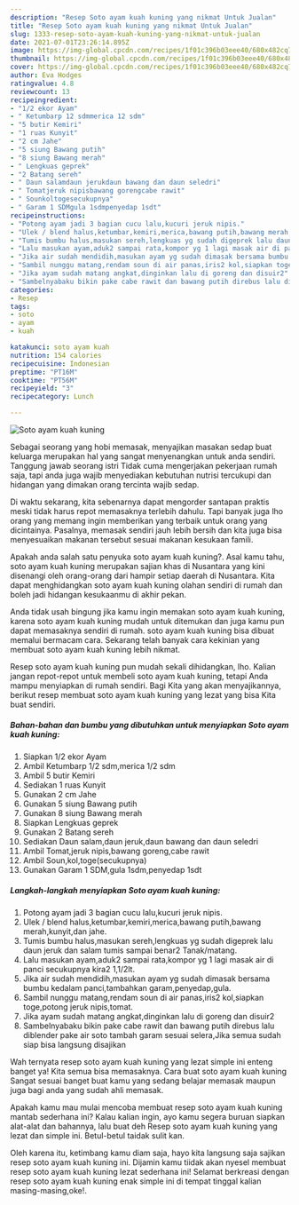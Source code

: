 ```yaml
---
description: "Resep Soto ayam kuah kuning yang nikmat Untuk Jualan"
title: "Resep Soto ayam kuah kuning yang nikmat Untuk Jualan"
slug: 1333-resep-soto-ayam-kuah-kuning-yang-nikmat-untuk-jualan
date: 2021-07-01T23:26:14.895Z
image: https://img-global.cpcdn.com/recipes/1f01c396b03eee40/680x482cq70/soto-ayam-kuah-kuning-foto-resep-utama.jpg
thumbnail: https://img-global.cpcdn.com/recipes/1f01c396b03eee40/680x482cq70/soto-ayam-kuah-kuning-foto-resep-utama.jpg
cover: https://img-global.cpcdn.com/recipes/1f01c396b03eee40/680x482cq70/soto-ayam-kuah-kuning-foto-resep-utama.jpg
author: Eva Hodges
ratingvalue: 4.8
reviewcount: 13
recipeingredient:
- "1/2 ekor Ayam"
- " Ketumbarp 12 sdmmerica 12 sdm"
- "5 butir Kemiri"
- "1 ruas Kunyit"
- "2 cm Jahe"
- "5 siung Bawang putih"
- "8 siung Bawang merah"
- " Lengkuas geprek"
- "2 Batang sereh"
- " Daun salamdaun jerukdaun bawang dan daun seledri"
- " Tomatjeruk nipisbawang gorengcabe rawit"
- " Sounkoltogesecukupnya"
- " Garam 1 SDMgula 1sdmpenyedap 1sdt"
recipeinstructions:
- "Potong ayam jadi 3 bagian cucu lalu,kucuri jeruk nipis."
- "Ulek / blend halus,ketumbar,kemiri,merica,bawang putih,bawang merah,kunyit,dan jahe."
- "Tumis bumbu halus,masukan sereh,lengkuas yg sudah digeprek lalu daun jeruk dan salam tumis sampai benar2 Tanak/matang."
- "Lalu masukan ayam,aduk2 sampai rata,kompor yg 1 lagi masak air di panci secukupnya kira2 1,1/2lt."
- "Jika air sudah mendidih,masukan ayam yg sudah dimasak bersama bumbu kedalam panci,tambahkan garam,penyedap,gula."
- "Sambil nunggu matang,rendam soun di air panas,iris2 kol,siapkan toge,potong jeruk nipis,tomat."
- "Jika ayam sudah matang angkat,dinginkan lalu di goreng dan disuir2"
- "Sambelnyabaku bikin pake cabe rawit dan bawang putih direbus lalu diblender pake air soto tambah garam sesuai selera,Jika semua sudah siap bisa langsung disajikan"
categories:
- Resep
tags:
- soto
- ayam
- kuah

katakunci: soto ayam kuah 
nutrition: 154 calories
recipecuisine: Indonesian
preptime: "PT16M"
cooktime: "PT56M"
recipeyield: "3"
recipecategory: Lunch

---
```



![Soto ayam kuah kuning](https://img-global.cpcdn.com/recipes/1f01c396b03eee40/680x482cq70/soto-ayam-kuah-kuning-foto-resep-utama.jpg)

Sebagai seorang yang hobi memasak, menyajikan masakan sedap buat keluarga merupakan hal yang sangat menyenangkan untuk anda sendiri. Tanggung jawab seorang istri Tidak cuma mengerjakan pekerjaan rumah saja, tapi anda juga wajib menyediakan kebutuhan nutrisi tercukupi dan hidangan yang dimakan orang tercinta wajib sedap.

Di waktu  sekarang, kita sebenarnya dapat mengorder santapan praktis meski tidak harus repot memasaknya terlebih dahulu. Tapi banyak juga lho orang yang memang ingin memberikan yang terbaik untuk orang yang dicintainya. Pasalnya, memasak sendiri jauh lebih bersih dan kita juga bisa menyesuaikan makanan tersebut sesuai makanan kesukaan famili. 



Apakah anda salah satu penyuka soto ayam kuah kuning?. Asal kamu tahu, soto ayam kuah kuning merupakan sajian khas di Nusantara yang kini disenangi oleh orang-orang dari hampir setiap daerah di Nusantara. Kita dapat menghidangkan soto ayam kuah kuning olahan sendiri di rumah dan boleh jadi hidangan kesukaanmu di akhir pekan.

Anda tidak usah bingung jika kamu ingin memakan soto ayam kuah kuning, karena soto ayam kuah kuning mudah untuk ditemukan dan juga kamu pun dapat memasaknya sendiri di rumah. soto ayam kuah kuning bisa dibuat memalui bermacam cara. Sekarang telah banyak cara kekinian yang membuat soto ayam kuah kuning lebih nikmat.

Resep soto ayam kuah kuning pun mudah sekali dihidangkan, lho. Kalian jangan repot-repot untuk membeli soto ayam kuah kuning, tetapi Anda mampu menyiapkan di rumah sendiri. Bagi Kita yang akan menyajikannya, berikut resep membuat soto ayam kuah kuning yang lezat yang bisa Kita buat sendiri.

<!--inarticleads1-->

##### Bahan-bahan dan bumbu yang dibutuhkan untuk menyiapkan Soto ayam kuah kuning:

1. Siapkan 1/2 ekor Ayam
1. Ambil  Ketumbarp 1/2 sdm,merica 1/2 sdm
1. Ambil 5 butir Kemiri
1. Sediakan 1 ruas Kunyit
1. Gunakan 2 cm Jahe
1. Gunakan 5 siung Bawang putih
1. Gunakan 8 siung Bawang merah
1. Siapkan  Lengkuas geprek
1. Gunakan 2 Batang sereh
1. Sediakan  Daun salam,daun jeruk,daun bawang dan daun seledri
1. Ambil  Tomat,jeruk nipis,bawang goreng,cabe rawit
1. Ambil  Soun,kol,toge(secukupnya)
1. Gunakan  Garam 1 SDM,gula 1sdm,penyedap 1sdt




<!--inarticleads2-->

##### Langkah-langkah menyiapkan Soto ayam kuah kuning:

1. Potong ayam jadi 3 bagian cucu lalu,kucuri jeruk nipis.
1. Ulek / blend halus,ketumbar,kemiri,merica,bawang putih,bawang merah,kunyit,dan jahe.
1. Tumis bumbu halus,masukan sereh,lengkuas yg sudah digeprek lalu daun jeruk dan salam tumis sampai benar2 Tanak/matang.
1. Lalu masukan ayam,aduk2 sampai rata,kompor yg 1 lagi masak air di panci secukupnya kira2 1,1/2lt.
1. Jika air sudah mendidih,masukan ayam yg sudah dimasak bersama bumbu kedalam panci,tambahkan garam,penyedap,gula.
1. Sambil nunggu matang,rendam soun di air panas,iris2 kol,siapkan toge,potong jeruk nipis,tomat.
1. Jika ayam sudah matang angkat,dinginkan lalu di goreng dan disuir2
1. Sambelnyabaku bikin pake cabe rawit dan bawang putih direbus lalu diblender pake air soto tambah garam sesuai selera,Jika semua sudah siap bisa langsung disajikan




Wah ternyata resep soto ayam kuah kuning yang lezat simple ini enteng banget ya! Kita semua bisa memasaknya. Cara buat soto ayam kuah kuning Sangat sesuai banget buat kamu yang sedang belajar memasak maupun juga bagi anda yang sudah ahli memasak.

Apakah kamu mau mulai mencoba membuat resep soto ayam kuah kuning mantab sederhana ini? Kalau kalian ingin, ayo kamu segera buruan siapkan alat-alat dan bahannya, lalu buat deh Resep soto ayam kuah kuning yang lezat dan simple ini. Betul-betul taidak sulit kan. 

Oleh karena itu, ketimbang kamu diam saja, hayo kita langsung saja sajikan resep soto ayam kuah kuning ini. Dijamin kamu tiidak akan nyesel membuat resep soto ayam kuah kuning lezat sederhana ini! Selamat berkreasi dengan resep soto ayam kuah kuning enak simple ini di tempat tinggal kalian masing-masing,oke!.

